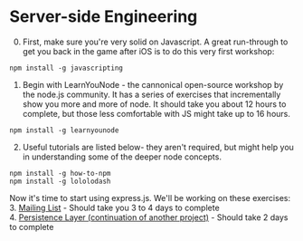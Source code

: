 # Server-side Engineering

0. First, make sure you're very solid on Javascript. A great run-through to get you back in the game after iOS is to do this very first workshop:  
```shell
npm install -g javascripting
```

1. Begin with LearnYouNode - the cannonical open-source workshop by the node.js community. It has a series of exercises that incrementally show you more and more of node. It should take you about 12 hours to complete, but those less comfortable with JS might take up to 16 hours.
```shell
npm install -g learnyounode
```

2. Useful tutorials are listed below- they aren't required, but might help you in understanding some of the deeper node concepts.
```shell
npm install -g how-to-npm
npm install -g lololodash
```

Now it's time to start using express.js. We'll be working on these exercises:  
3. [Mailing List](mailing_list.md) - Should take you 3 to 4 days to complete  
4. [Persistence Layer (continuation of another project)](persistence_layer.md) - Should take 2 days to complete
